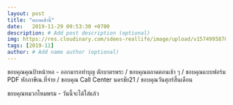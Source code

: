 ```yaml
---
layout: post
title: "ตลาดเช้านี้"
date:   2019-11-29 09:53:30 +0700
description: # Add post description (optional)
img: https://res.cloudinary.com/sdees-reallife/image/upload/v1574995870/IMG_20191129_064708.jpg # Add image post (optional)
tags: [2019-11]
author: # Add name author (optional)
---
```

ขอบคุณคุณป้าหน้าหอ - ออกมารอทำบุญ ตักบาตรพระ / ขอบคุณตลาดตอนเช้า ๆ / ขอบคุณแบบฟอร์ม PDF หักภาษีณ.ที่จ่าย / ขอบคุณ Call Center นครชัย21 / ขอบคุณวันศุกร์สิ้นเดือน

<i class="fa fa-child" style="color:plum"></i>

ขอบคุณหมวกไหมพรม - วันนี้จะได้ใส่แล้ว
